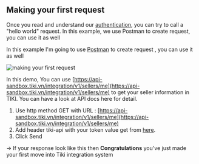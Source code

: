 ## Making your first request

Once you read and understand our [authentication](#authentication), you can try to call a "hello world" request.
In this example, we use Postman to create request, you can use it as well

In this example I'm going to use [Postman](https://documenter.getpostman.com/view/4164542/SWEDyZ6r?version=latest) to create request , you can use it as well 

![making your first request](https://salt.tikicdn.com/ts/docs/71/3e/af/37bd46b4fdca0f71e4853e537d073963.png)

In this demo, You can use [https://api-sandbox.tiki.vn/integration/v1/sellers/me](https://api-sandbox.tiki.vn/integration/v1/sellers/me) to get your seller information in TIKI. You can have a look at API docs here for detail.

1. Use http method GET with URL : [https://api-sandbox.tiki.vn/integration/v1/sellers/me](https://api-sandbox.tiki.vn/integration/v1/sellers/me) 
2. Add header tiki-api with your token value get from [here](#authentication).
3. Click Send

→ If your response look like this then **Congratulations** you've just made your first move into Tiki integration system
